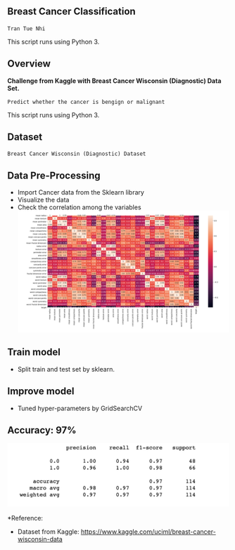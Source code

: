 ## Breast Cancer Classification

```
Tran Tue Nhi
```
This script runs using Python 3.

## Overview

**Challenge from Kaggle with Breast Cancer Wisconsin (Diagnostic) Data Set.**
``` 
Predict whether the cancer is bengign or malignant
```
This script runs using Python 3. 

## Dataset
```
Breast Cancer Wisconsin (Diagnostic) Dataset
```

## Data Pre-Processing
- Import Cancer data from the Sklearn library
- Visualize the data
- Check the correlation among the variables 
![Variables](https://github.com/ellynnhitran/Breast-Cancer-Classification/blob/master/variables.png)


## Train model
- Split train and test set by sklearn.

## Improve model
- Tuned hyper-parameters by GridSearchCV

## Accuracy: 97%
![Accuracy](https://github.com/ellynnhitran/Breast-Cancer-Classification/blob/master/accuracy%20report.png)


*Reference:
- Dataset from Kaggle: https://www.kaggle.com/uciml/breast-cancer-wisconsin-data
